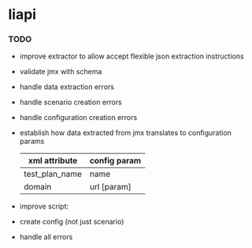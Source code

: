 # liapi
### TODO
- improve extractor to allow accept flexible json extraction instructions
- validate jmx with schema
- handle data extraction errors
- handle scenario creation errors
- handle configuration creation errors
- establish how data extracted from jmx translates to configuration params

    | xml attribute  | config param |
    |----------------|--------------|
    | test_plan_name | name         |
    | domain         | url [param]  |
- improve script:
 - create config (not just scenario)
 - handle all errors
